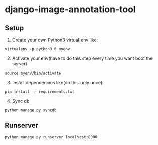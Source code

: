 # django-image-annotation-tool

## Setup
1. Create your own Python3 virtual env like:
```shell
virtualenv -p python3.6 myenv
```
2. Activate your env(have to do this step every time you want boot the server)
```shell
source myenv/bin/activate
```
3. Install dependencies like(do this only once):
```shell
pip install -r requirements.txt
```
4. Sync db
```shell
python manage.py syncdb
```

## Runserver
```shell
python manage.py runserver localhost:8080
```
